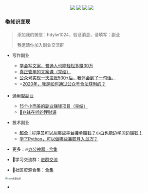 <div align="center">
    <a href="https://github.com/zhaofeng092/python_auto_office"> <img src="https://badgen.net/badge/Github/%E7%A8%8B%E5%BA%8F%E5%91%98?icon=github&color=red"></a>
    <a href="http://t.cn/A6Gkrbzw"> <img src="https://badgen.net/badge/follow/%E5%85%AC%E4%BC%97%E5%8F%B7?icon=rss&color=green"></a>
    <a href="https://space.bilibili.com/259649365"> <img src="https://badgen.net/badge/pick/B%E7%AB%99?icon=dependabot&color=blue"></a>
    <a href="https://mp.weixin.qq.com/s/CadAaJUTUlXmTxJAjFUfPQ"> <img src="https://badgen.net/badge/join/%E4%BA%A4%E6%B5%81%E7%BE%A4?icon=atom&color=yellow"></a>
</div>





### 📚知识变现

> 添加我的微信：hdylw1024，验证消息，请填写：副业
>
> 我邀请你加入副业交流群

- 写作副业
  - [学会写文案，普通人也能轻松多赚30万](https://www.acfun.cn/v/ac19807713)
  - [真正管用的文案课（完结）](https://www.acfun.cn/v/ac22984214)
  - [公众号实现一天进账500+后，我体会到了一句话。](https://mp.weixin.qq.com/s/ZKhvwbyovPJE6vP3C_9gHA)
  - ⭐[2020年，我是如何通过公众号合法获利的？](https://mp.weixin.qq.com/s/69YsXqnqh5MKPT3RfDGAaw)



- 通用型副业
  - [15个小而美的副业赚钱项目（完结）](https://www.bilibili.com/video/BV1Jv411z77c)
  - 🚀[兆锋在听的理财课](https://www.acfun.cn/v/ac23030732)



- 技术副业

  - [超全 | 程序员可以从哪些平台接单赚钱？小白也能边学习边赚钱！](https://mp.weixin.qq.com/s/pE828uowr6nm1uOxa1u4bQ)
  - [ 学了Python，可以做哪些兼职月入*过万*？](http://mp.weixin.qq.com/s?__biz=MzI2Nzg5MjgyNg==&mid=2247486237&idx=1&sn=27659d6e6703d3a7a2c229dccba75e0a&chksm=eaf6aa28dd81233ea76c79537912fd334ea21d75dced913b243165eb5e3772b2b04661e91e6f#rd)

  

- 更多：🔥[办公神器 · 合集](https://gitee.com/zhaofeng092/python_auto_office/blob/master/%E5%85%B3%E9%94%AE%E8%AF%8D/%E7%BE%A4%E8%81%8A/%E6%9C%80%E6%96%B0%E6%95%99%E7%A8%8B/%E5%8A%9E%E5%85%AC%E7%A5%9E%E5%99%A8.md)



- 🚸学习交流群：[进群交流](https://mp.weixin.qq.com/s/oLSUxE1RwTFK5iJFb-jFgQ) 
- 📱社区资源合集：[合集](https://blog.csdn.net/weixin_42321517/article/details/113122547)

<img src="https://img-blog.csdnimg.cn/20201231105911656.jpg?x-oss-process=image/watermark,type_ZmFuZ3poZW5naGVpdGk,shadow_10,text_aHR0cHM6Ly9ibG9nLmNzZG4ubmV0L3dlaXhpbl80MjMyMTUxNw==,size_16,color_FFFFFF,t_70#pic_center" alt="csdn资源仓库" style="zoom:50%;" />





- 

